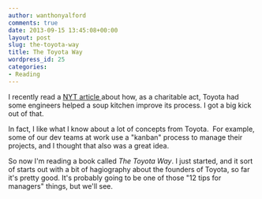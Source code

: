 ```yaml
---
author: wanthonyalford
comments: true
date: 2013-09-15 13:45:08+00:00
layout: post
slug: the-toyota-way
title: The Toyota Way
wordpress_id: 25
categories:
- Reading
---
```


I recently read a [NYT article ](http://www.nytimes.com/2013/07/27/nyregion/in-lieu-of-money-toyota-donates-efficiency-to-new-york-charity.html?pagewanted=all&_r=0)about how, as a charitable act, Toyota had some engineers helped a soup kitchen improve its process. I got a big kick out of that.

In fact, I like what I know about a lot of concepts from Toyota.  For example, some of our dev teams at work use a "kanban" process to manage their projects, and I thought that also was a great idea.

So now I'm reading a book called _The Toyota Way_. I just started, and it sort of starts out with a bit of hagiography about the founders of Toyota, so far it's pretty good. It's probably going to be one of those "12 tips for managers" things, but we'll see.
